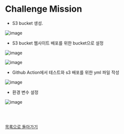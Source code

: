 # Challenge Mission

- S3 bucket 생성.

![image](https://user-images.githubusercontent.com/82005305/161425317-5648fc2a-fa8a-4fad-8f6d-4a900076aba8.png)


- S3 bucket 웹사이트 배포를 위한 bucket으로 설정


![image](https://user-images.githubusercontent.com/82005305/161425367-7d1f58b0-e2ad-4a26-8e67-adcda5b6da57.png)


![image](https://user-images.githubusercontent.com/82005305/161425163-acf44a6f-ca73-4025-bc7a-c87ce576eca4.png)

- Github Action에서 테스트와 s3 배포를 위한 yml 파일 작성

![image](https://user-images.githubusercontent.com/82005305/161425225-28c9781c-e2f6-4a6d-b4a5-744a9823fd0c.png)

- 환경 변수 설정

![image](https://user-images.githubusercontent.com/82005305/161425393-580c6c11-760a-404f-9c68-246fc5562ca4.png)


<br/>
<br/>


[목록으로 돌아가기](/README.md)
